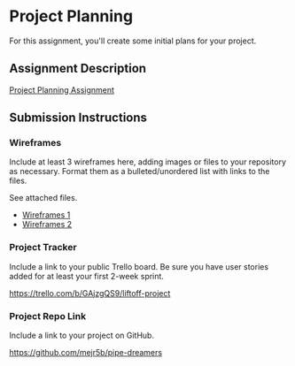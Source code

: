 # Project Planning
For this assignment, you'll create some initial plans for your project.

## Assignment Description
[Project Planning Assignment](https://education.launchcode.org/liftoff/modules/assignments/project-planning)

## Submission Instructions

### Wireframes

Include at least 3 wireframes here, adding images or files to your repository as necessary. Format them as a bulleted/unordered list with links to the files.

See attached files.


<ul>
  <li><a href="https://github.com/RainAndSnow11/liftoff-assignments/blob/master/P3-Project_Planning/Pipe%20Dream%20Wireframes.pdf">Wireframes 1</a></li></li>
  <li><a href="https://github.com/RainAndSnow11/liftoff-assignments/blob/master/P3-Project_Planning/Pipe%20Dream%20Wireframes.pdf">Wireframes 2</a></li></li>
</ul>


### Project Tracker

Include a link to your public Trello board. Be sure you have user stories added for at least your first 2-week sprint.

https://trello.com/b/GAjzgQS9/liftoff-project

### Project Repo Link

Include a link to your project on GitHub.

https://github.com/mejr5b/pipe-dreamers
